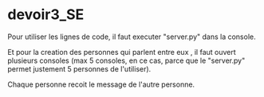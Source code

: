 # devoir3_SE
Pour utiliser les lignes de code, il faut executer "server.py" dans la console. 

Et pour la creation des personnes qui parlent entre eux , il faut ouvert plusieurs consoles (max 5 consoles, en ce cas, parce que le "server.py" permet justement 5 personnes de l'utiliser).

Chaque personne recoit le message de l'autre personne.
